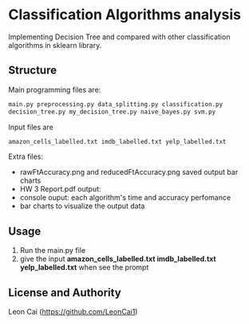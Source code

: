 # Classification Algorithms analysis

Implementing Decision Tree and compared with other classification algorithms in sklearn library.

## Structure
Main programming files are:
```bash
main.py preprocessing.py data_splitting.py classification.py 
decision_tree.py my_decision_tree.py naive_bayes.py svm.py
```
Input files are
```bash
amazon_cells_labelled.txt imdb_labelled.txt yelp_labelled.txt
```
Extra files:
- rawFtAccuracy.png and reducedFtAccuracy.png saved output bar charts
- HW 3 Report.pdf
output:
 - console ouput: each algorithm's time and accuracy perfomance
 -  bar charts to visualize the output data

## Usage

1. Run the main.py file
2. give the input **amazon_cells_labelled.txt imdb_labelled.txt yelp_labelled.txt** when see the prompt


## License and Authority
Leon Cai (https://github.com/LeonCai1)